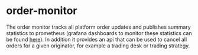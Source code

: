# order-monitor

The order monitor tracks all platform order updates and publishes summary statistics to prometheus (grafana dashboards to monitor these statistics can be found [here](https://github.com/ettec/open-trading-platform/tree/master/grafana-dashboards)).  In addition it provides an api that can be used to cancel all orders for a given originator, for example a trading desk or trading strategy.

